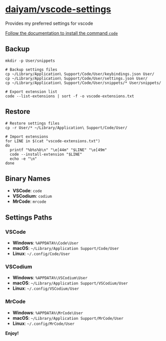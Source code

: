 [daiyam/vscode-settings](https://github.com/daiyam/vscode-settings)
===================================================================

Provides my preferred settings for vscode

[Follow the documentation to install the command `code`](https://code.visualstudio.com/docs/setup/setup-overview)

Backup
------

```
mkdir -p User/snippets

# Backup settings files
cp ~/Library/Application\ Support/Code/User/keybindings.json User/
cp ~/Library/Application\ Support/Code/User/settings.json User/
cp ~/Library/Application\ Support/Code/User/snippets/* User/snippets/

# Export extension list
code --list-extensions | sort -f -o vscode-extensions.txt
```

Restore
-------

```
# Restore settings files
cp -r User/* ~/Library/Application\ Support/Code/User/

# Import extensions
for LINE in $(cat "vscode-extensions.txt")
do
  printf "%b%s%b\n" "\e[44m" "$LINE" "\e[49m"
  code --install-extension "$LINE"
  echo -e "\n"
done
```

Binary Names
------------

- __VSCode__: `code`
- __VSCodium__: `codium`
- __MrCode__: `mrcode`

Settings Paths
--------------

### VSCode

- __Windows__: `%APPDATA%\Code\User`
- __macOS__: `~/Library/Application Support/Code/User`
- __Linux__: `~/.config/Code/User`

### VSCodium

- __Windows__: `%APPDATA%\VSCodium\User`
- __macOS__: `~/Library/Application Support/VSCodium/User`
- __Linux__: `~/.config/VSCodium/User`

### MrCode

- __Windows__: `%APPDATA%\MrCode\User`
- __macOS__: `~/Library/Application Support/MrCode/User`
- __Linux__: `~/.config/MrCode/User`


**Enjoy!**